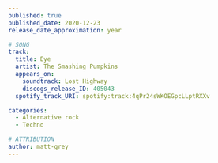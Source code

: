 ```yaml
---
published: true
published_date: 2020-12-23
release_date_approximation: year

# SONG
track:
  title: Eye
  artist: The Smashing Pumpkins
  appears_on:
    soundtrack: Lost Highway
    discogs_release_ID: 405043
  spotify_track_URI: spotify:track:4qPr24sWKOEGpcLLptRXXv

categories:
  - Alternative rock
  - Techno

# ATTRIBUTION
author: matt-grey
---
```

